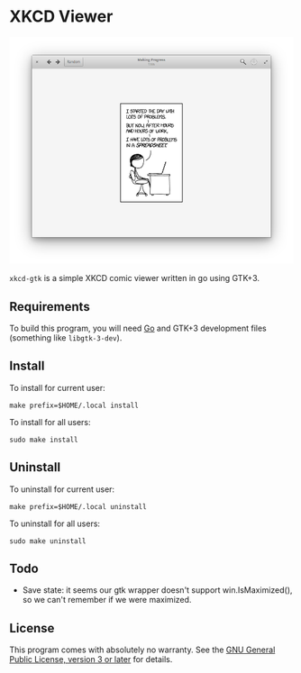 XKCD Viewer
===========

![screenshot](screenshots/screenshot-1.png)

`xkcd-gtk` is a simple XKCD comic viewer written in go using GTK+3.

Requirements
------------

To build this program, you will need [Go](https://golang.org/) and GTK+3
development files (something like `libgtk-3-dev`).

Install
-------

To install for current user:

	make prefix=$HOME/.local install

To install for all users:

	sudo make install

Uninstall
---------

To uninstall for current user:

	make prefix=$HOME/.local uninstall

To uninstall for all users:

	sudo make uninstall

Todo
----

- Save state: it seems our gtk wrapper doesn't support
  win.IsMaximized(), so we can't remember if we were maximized.

License
-------

This program comes with absolutely no warranty. See the [GNU General
Public License, version 3 or later](LICENSE) for details.
